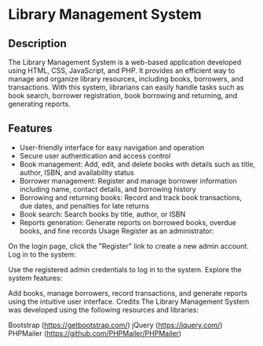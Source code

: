 # Library Management System
## Description

The Library Management System is a web-based application developed using HTML, CSS, JavaScript, and PHP. It provides an efficient way to manage and organize library resources, including books, borrowers, and transactions. With this system, librarians can easily handle tasks such as book search, borrower registration, book borrowing and returning, and generating reports.

## Features

- User-friendly interface for easy navigation and operation
- Secure user authentication and access control
- Book management: Add, edit, and delete books with details such as title, author, ISBN, and availability status
- Borrower management: Register and manage borrower information including name, contact details, and borrowing history
- Borrowing and returning books: Record and track book transactions, due dates, and penalties for late returns
- Book search: Search books by title, author, or ISBN
- Reports generation: Generate reports on borrowed books, overdue books, and fine records
Usage
Register as an administrator:

On the login page, click the "Register" link to create a new admin account.
Log in to the system:

Use the registered admin credentials to log in to the system.
Explore the system features:

Add books, manage borrowers, record transactions, and generate reports using the intuitive user interface.
Credits
The Library Management System was developed using the following resources and libraries:

Bootstrap (https://getbootstrap.com/)
jQuery (https://jquery.com/)
PHPMailer (https://github.com/PHPMailer/PHPMailer)

